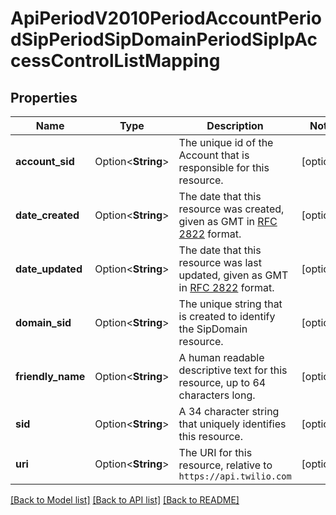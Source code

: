 # ApiPeriodV2010PeriodAccountPeriodSipPeriodSipDomainPeriodSipIpAccessControlListMapping

## Properties

Name | Type | Description | Notes
------------ | ------------- | ------------- | -------------
**account_sid** | Option<**String**> | The unique id of the Account that is responsible for this resource. | [optional]
**date_created** | Option<**String**> | The date that this resource was created, given as GMT in [RFC 2822](https://www.php.net/manual/en/class.datetime.php#datetime.constants.rfc2822) format. | [optional]
**date_updated** | Option<**String**> | The date that this resource was last updated, given as GMT in [RFC 2822](https://www.php.net/manual/en/class.datetime.php#datetime.constants.rfc2822) format. | [optional]
**domain_sid** | Option<**String**> | The unique string that is created to identify the SipDomain resource. | [optional]
**friendly_name** | Option<**String**> | A human readable descriptive text for this resource, up to 64 characters long. | [optional]
**sid** | Option<**String**> | A 34 character string that uniquely identifies this resource. | [optional]
**uri** | Option<**String**> | The URI for this resource, relative to `https://api.twilio.com` | [optional]

[[Back to Model list]](../README.md#documentation-for-models) [[Back to API list]](../README.md#documentation-for-api-endpoints) [[Back to README]](../README.md)


